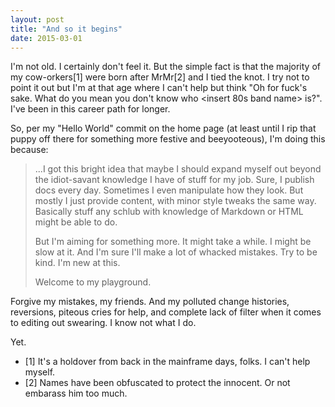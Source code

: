 ```yaml
---
layout: post
title: "And so it begins"
date: 2015-03-01
---
```


I'm not old. I certainly don't feel it. But the simple fact is that the majority of my cow-orkers[1] were born after MrMr[2] and I tied the knot. I try not to point it out but I'm at that age where I can't help but think "Oh for fuck's sake. What do you mean you don't know who \<insert 80s band name\> is?". <!--more--> I've been in this career path for longer.

So, per my "Hello World" commit on the home page (at least until I rip that puppy off there for something more festive and beeyooteous), I'm doing this because:

>...I got this bright idea that maybe I should expand myself out beyond the idiot-savant knowledge I have of stuff for my job. Sure, I publish docs every day. Sometimes I even manipulate how they look. But mostly I just provide content, with minor style tweaks the same way. Basically stuff any schlub with knowledge of Markdown or HTML might be able to do.
>
>But I'm aiming for something more. It might take a while. I might be slow at it. And I'm sure I'll make a lot of whacked mistakes. Try to be kind. I'm new at this.
>
>Welcome to my playground.

Forgive my mistakes, my friends. And my polluted change histories, reversions, piteous cries for help, and complete lack of filter when it comes to editing out swearing. I know not what I do.

Yet.

- [1] It's a holdover from back in the mainframe days, folks. I can't help myself.
- [2] Names have been obfuscated to protect the innocent. Or not embarass him too much.
